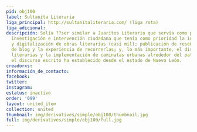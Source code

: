 ```yaml
---
pid: obj100
label: Sultanita Literaria
liga_principal: http://sultanitaliteraria.com/ (liga rota)
liga_adicional: 
descripción: Solía ??ser similar a Juaritos Literario que servía como proyecto de
  investigación e intervención ciudadana que tenía como prioridad la identificación
  y digitalización de obras literarias (casi mil); publicación de reseñas-publicaciones
  de blog y la experiencia de recorrerlas; y, lo más importante, el diseño de rutas
  literarias y la implementación de caminatas urbanas alrededor del patrimonio que
  el discurso escrito ha establecido desde el estado de Nuevo León.
creadorxs: 
información_de_contacto: 
facebook: 
twitter: 
instagram: 
estatus: inactivo
order: '099'
layout: united_item
collection: united
thumbnail: img/derivatives/simple/obj100/thumbnail.jpg
full: img/derivatives/simple/obj100/full.jpg
---
```

